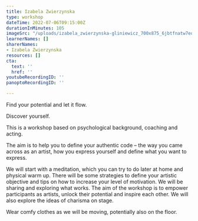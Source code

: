 ```yaml
---
title: Izabela Zwierzynska
type: workshop
dateTime: 2022-07-06T09:15:00Z
durationInMinutes: 105
imageSrc: "/uploads/izabela_zwierzynska-gliniewicz_700x875_6jbtfnatw7eq.jpg"
learnerNames: []
sharerNames:
- Izabela Zwierzynska
resources: []
cta:
  text: ''
  href: ''
youtubeRecordingID: ''
panoptoRecordingID: ''

---
```

Find your potential and let it flow.

Discover yourself.

This is a workshop based on psychological background, coaching and acting.

The aim is to help you to define your authentic code – the way you came across as an artist, how you express yourself and define what you want to express.

We will start with a meditation, which you can try to do later at home and physical warm up. There will be some strategies to define your artistic objective and tips on how to increase your level of motivation. We will be sharing and exploring what works. The aim of the workshop is to empower participants as artists, unlock their potential and inspire each other. We will also explore the ideas of charisma on stage.

Wear comfy clothes as we will be moving, potentially also on the floor.